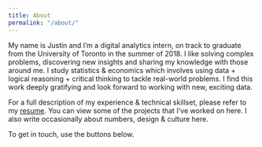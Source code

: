 ```yaml
---
title: About
permalink: "/about/"
---
```


My name is Justin and I’m a digital analytics intern, on track to graduate from the University of Toronto in the summer of 2018. I like solving complex problems, discovering new insights and sharing my knowledge with those around me. I study statistics & economics which involves using data + logical reasoning + critical thinking to tackle real-world problems. I find this work deeply gratifying and look forward to working with new, exciting data.

For a full description of my experience & technical skillset, please refer to my [resume](http://www.justinsjlee.com/Resume.pdf). You can view some of the projects that I've worked on here. I also write occasionally about numbers, design & culture here. 

To get in touch, use the buttons below.
